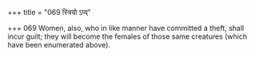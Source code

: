 +++
title = "069 स्त्रियो ऽप्य्"

+++
069	Women, also, who in like manner have committed a theft, shall incur guilt; they will become the females of those same creatures (which have been enumerated above).